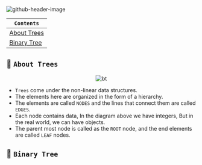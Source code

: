 ![github-header-image](https://github.com/devrath/studious-ds-adventure/assets/1456191/24436229-ceda-446c-a4e3-efad7622f63b)


<div align="center">
  
| `Contents` |
| ---------- |
| [About Trees](https://github.com/devrath/studious-ds-adventure/blob/main/collection/BinaryTrees/README.md#-about-trees) |
| [Binary Tree](https://github.com/devrath/studious-ds-adventure/blob/main/collection/BinaryTrees/README.md#-binary-tree) |

</div>

## 🌴 `About Trees`
<div align="center">
  
![bt](https://github.com/devrath/studious-ds-adventure/assets/1456191/51a13d9c-38ac-4ecd-a72a-bcb297912bd0)

</div>

* `Trees` come under the non-linear data structures.
* The elements here are organized in the form of a hierarchy.
* The elements are called `NODES` and the lines that connect them are called `EDGES`.
* Each node contains data, In the diagram above we have integers, But in the real world, we can have objects.
* The parent most node is called as the `ROOT` node, and the end elements are called `LEAF` nodes.
  

## 🌲 `Binary Tree`


